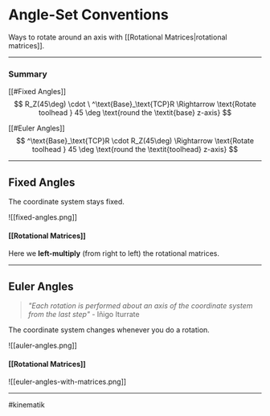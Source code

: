 # Angle-Set Conventions
Ways to rotate around an axis with [[Rotational Matrices|rotational matrices]].

---

### Summary
[[#Fixed Angles]]
$$
R_Z(45\deg) \cdot \  ^\text{Base}_\text{TCP}R \Rightarrow \text{Rotate toolhead } 45 \deg \text{round the \textit{base} z-axis}
$$

[[#Euler Angles]]
$$
^\text{Base}_\text{TCP}R \cdot R_Z(45\deg)  \Rightarrow \text{Rotate  toolhead } 45 \deg \text{round the \textit{toolhead} z-axis}
$$

---


## Fixed Angles
The coordinate system stays fixed.

![[fixed-angles.png]]

#### [[Rotational Matrices]]
Here we **left-multiply** (from right to left) the rotational matrices.


---

## Euler Angles
> *"Each rotation is performed about an axis of the coordinate system from the last step"*
>\- Iñigo Iturrate

The coordinate system changes whenever you do a rotation.

![[auler-angles.png]]


#### [[Rotational Matrices]]
![[euler-angles-with-matrices.png]]


---
#kinematik 
